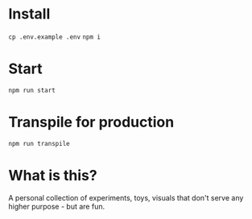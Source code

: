 # Install

`cp .env.example .env`
`npm i`

# Start

`npm run start`

# Transpile for production

`npm run transpile`

# What is this?

A personal collection of experiments, toys, visuals that don't serve any higher purpose - but are fun.